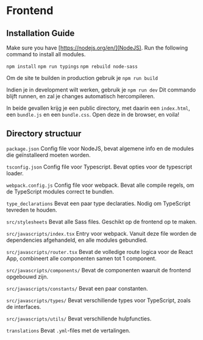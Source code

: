 # Frontend

## Installation Guide

Make sure you have [https://nodejs.org/en/](NodeJS).
Run the following command to install all modules.

`npm install`
`npm run typings`
`npm rebuild node-sass`

Om de site te builden in production gebruik je
`npm run build`

Indien je in development wilt werken, gebruik je
`npm run dev`
Dit commando blijft runnen, en zal je changes automatisch hercompileren.

In beide gevallen krijg je een public directory, met daarin een `index.html`, 
een `bundle.js` en een `bundle.css`. Open deze in de browser, en voila!

## Directory structuur

`package.json`
Config file voor NodeJS, bevat algemene info en de modules die geïnstalleerd moeten worden.

`tsconfig.json`
Config file voor Typescript. Bevat opties voor de typescript loader.

`webpack.config.js`
Config file voor webpack. Bevat alle compile regels, om de TypeScript modules correct te bundlen.

`type_declarations`
Bevat een paar type declaraties. Nodig om TypeScript tevreden te houden.

`src/stylesheets`
Bevat alle Sass files. Geschikt op de frontend op te maken.

`src/javascripts/index.tsx`
Entry voor webpack. Vanuit deze file worden de dependencies afgehandeld, en alle modules gebundled.

`src/javascripts/router.tsx`
Bevat de volledige route logica voor de React App, combineert alle componenten samen tot 1 component.

`src/javascripts/components/`
Bevat de componenten waaruit de frontend opgebouwd zijn.

`src/javascripts/constants/`
Bevat een paar constanten.

`src/javascripts/types/`
Bevat verschillende types voor TypeScript, zoals de interfaces.

`src/javascripts/utils/`
Bevat verschillende hulpfuncties.

`translations`
Bevat `.yml`-files met de vertalingen.
